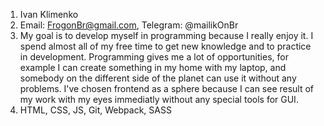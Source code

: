1. Ivan Klimenko
2. Email: FrogonBr@gmail.com, Telegram: @mailikOnBr
3. My goal is to develop myself in programming because I really enjoy it. I spend almost all of my free time to get new knowledge and to practice in development. Programming gives me a lot of opportunities, for example I can create something in my home with my laptop, and somebody on the different side of the planet can use it without any problems. I've chosen frontend as a sphere because I can see result of my work with my eyes immediatly without any special tools for GUI.
4. HTML, CSS, JS, Git, Webpack, SASS
